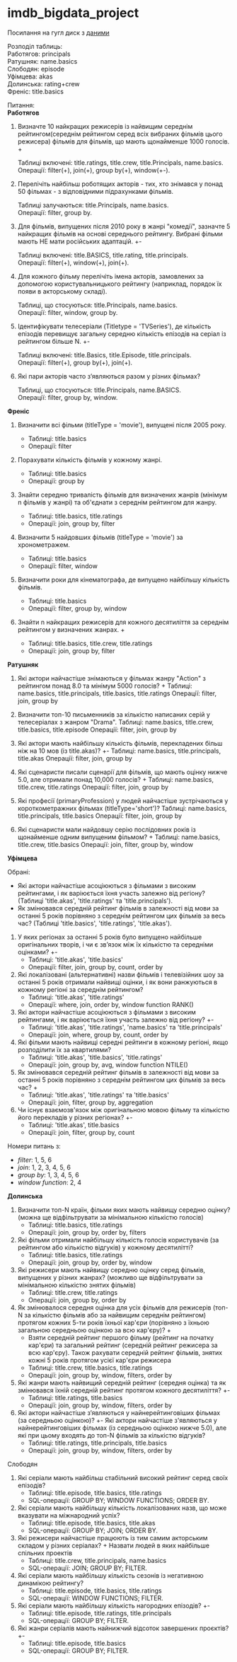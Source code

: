 # imdb_bigdata_project

Посилання на гугл диск з [даними](https://drive.google.com/drive/folders/1VRq_HFyYSpFR8-tcqU-iYdP7azLOZTKv?usp=sharing)

Розподіл таблиць:\
Работягов: principals\
Ратушняк: name.basics\
Слободян: episode\
Уфімцева: akas\
Долинська: rating+crew\
Френіс: title.basics

Питання:\
**Работягов**
1. Визначте 10 найкращих режисерів із найвищим середнім рейтингом(середнім рейтингом серед всіх вибраних фільмів цього режисера) фільмів для фільмів, що мають щонайменше 1000 голосів. +

    Таблиці включені: title.ratings, title.crew, title.Principals, name.basics. \
    Операції: filter(+), join(+), group by(+), window(+-).
2. Перелічіть найбільш роботящих акторів - тих, хто знімався у понад 50 фільмах - з відповідними підрахунками фільмів.

    Таблиці залучаються: title.Principals, name.basics.\
    Операції: filter, group by.
3. Для фільмів, випущених після 2010 року в жанрі "комедії", зазначте 5 найкращих фільмів на основі середнього рейтингу. Вибрані фільми мають НЕ мати російських адаптацій. +-

    Таблиці включені: title.BASICS, title.rating, title.principals.\
    Операції: filter(+), window(+), join(+).
4. Для кожного фільму перелічіть імена акторів, замовлених за допомогою користувальницького рейтингу (наприклад, порядок їх появи в акторському складі).

    Таблиці, що стосуються: title.Principals, name.basics.\
    Операції: filter, window, group by.
5. Ідентифікувати телесеріали (Titletype = 'TVSeries'), де кількість епізодів перевищує загальну середню кількість епізодів на серіал із рейтингом більше N. +-

    Таблиці включені: title.Basics, title.Episode, title.principals.\
    Операції: filter(+), group by(+), join(+).
6. Які пари акторів часто з’являються разом у різних фільмах? 
    
    Таблиці, що стосуються: title.Principals, name.BASICS.\
    Операції: filter, group by, window.


**Френіс**
1. Визначити всі фільми (titleType = 'movie'), випущені після 2005 року.  
   - Таблиці: title.basics  
   - Операції: filter  

2. Порахувати кількість фільмів у кожному жанрі.  
   - Таблиці: title.basics  
   - Операції: group by  

3. Знайти середню тривалість фільмів для визначених жанрів (мінімум n фільмів у жанрі) та об'єднати з середнім рейтингом для жанру.  
   - Таблиці: title.basics, title.ratings  
   - Операції: join, group by, filter  

4. Визначити 5 найдовших фільмів (titleType = 'movie') за хронометражем.  
   - Таблиці: title.basics  
   - Операції: filter, window  

5. Визначити роки для кінематографа, де випущено найбільшу кількість фільмів.  
   - Таблиці: title.basics  
   - Операції: filter, group by, window  

6. Знайти n найкращих режисерів для кожного десятиліття за середнім рейтингом у визначених жанрах. + 
   - Таблиці: title.basics, title.crew, title.ratings  
   - Операції: join, group by, filter

**Ратушняк**
1. Які актори найчастіше знімаються у фільмах жанру "Action" з рейтингом понад 8.0 та мінімум 5000 голосів? +
    Таблиці: name.basics, title.principals, title.basics, title.ratings
    Операції: filter, join, group by

2. Визначити топ-10 письменників за кількістю написаних серій у телесеріалах з жанром "Drama".
    Таблиці: name.basics, title.crew, title.basics, title.episode
    Операції: filter, join, group by

3. Які актори мають найбільшу кількість фільмів, перекладених більш ніж на 10 мов (із title.akas)? +-
    Таблиці: name.basics, title.principals, title.akas
    Операції: filter, join, group by

4. Які сценаристи писали сценарії для фільмів, що мають оцінку нижче 5.0, але отримали понад 10,000 голосів? +
    Таблиці: name.basics, title.crew, title.ratings
    Операції: filter, join, group by

5. Які професії (primaryProfession) у людей найчастіше зустрічаються у короткометражних фільмах (titleType='short')?
    Таблиці: name.basics, title.principals, title.basics
    Операції: filter, join, group by

6. Які сценаристи мали найдовшу серію послідовних років із щонайменше одним випущеним фільмом? +
    Таблиці: name.basics, title.crew, title.basics
    Операції: join, filter, group by, window


**Уфімцева**

Обрані:
* Які актори найчастіше асоціюються з фільмами з високим рейтингами, і як варіюється їхня участь залежно від регіону? (Таблиці 'title.akas', 'title.ratings' та 'title.principals').
* Як змінювався середній рейтинг фільмів в залежності від мови за останні 5 років порівняно з середнім рейтингом цих фільмів за весь час? (Таблиці 'title.basics', 'title.ratings', 'title.akas').

1. У яких регіонах за останні 5 років було випущено найбільше оригінальних творів, і чи є зв’язок між їх кількістю та середніми оцінками? +-
   - Таблиці: 'title.akas', 'title.basics'
   - Операції: filter, join, group by, count, order by
2. Які локалізовані (альтернативні) назви фільмів і телевізійних шоу за останні 5 років отримали найвищі оцінки, і як вони ранжуються в кожному регіоні за середнім рейтингом?
   - Таблиці: 'title.akas', 'title.ratings'
   - Операції: where, join, order by, window function RANK()
3. Які актори найчастіше асоціюються з фільмами з високим рейтингами, і як варіюється їхня участь залежно від регіону? +-
   - Таблиці: 'title.akas', 'title.ratings', 'name.basics' та 'title.principals'
   - Операції: join, where, group by, count, order by
4. Які фільми мають найвищі середні рейтинги в кожному регіоні, якщо розподілити їх за квартилями?
    - Таблиці: 'title.akas', 'title.basics', 'title.ratings'
    - Операції: join, group by, avg, window function NTILE()
5. Як змінювався середній рейтинг фільмів в залежності від мови за останні 5 років порівняно з середнім рейтингом цих фільмів за весь час? +
   - Таблиці: 'title.akas', 'title.ratings' та 'title.basics'
   - Операції: join, filter, group by, aggregation
6. Чи існує взаємозв'язок між оригінальною мовою фільму та кількістю його перекладів у різних регіонах? +-
   - Таблиці: 'title.akas', title.basics
   - Операції: join, filter, group by, count

Номери питань з:
- *filter*: 1, 5, 6
- *join*: 1, 2, 3, 4, 5, 6
- *group by*: 1, 3, 4, 5, 6
- *window function*: 2, 4


 **Долинська**
1. Визначити топ-N країн, фільми яких мають найвищу середню оцінку?
   (можна ще відфільтрувати за мінімальною кількістю голосів)
   - Таблиці: title.basics, title.ratings
   - Операції: join, group by, order by, filters
2. Які фільми отримали найбільшу кількість голосів користувачів (за рейтингом або кількістю відгуків) у кожному десятилітті?
   - Таблиці: title.basics, title.ratings
   - Операції: join, group by, order by, window
3. Які режисери мають найвищу середню оцінку серед фільмів, випущених у різних жанрах?
   (можливо ще відфільтрувати за мінімальною кількістю знятих фільмів)
   - Таблиці: title.crew, title.ratings
   - Операції: join, group by, order by
4. Як змінювалося середня оцінка для усіх фільмів для режисерів (топ-N за кількістю фільмів або за найвищим середнім рейтингом) протягом кожних 5-ти років їхньої кар'єри (порівняно з їхньою загальною середньою оцінкою за всю кар'єру)? +
   * Взяти середній рейтинг першого фільму (рейтинг на початку кар'єри) та загальний рейтинг (середній рейтинг режисера за всю кар'єру). Також рахувати середній рейтинг фільмів, знятих кожні 5 років протягом усієї кар'єри режисера
   - Таблиці: title.crew, title.basics, title.ratings
   - Операції: join, group by, window, filters, order by
5. Які жанри мають найвищий середній рейтинг (середня оцінка) та як змінювався їхній середній рейтинг протягом кожного десятиліття? +-
   - Таблиці: title.ratings, title.basics
   - Операції: join, group by, window, filters, order by
6. Які актори найчастіше з’являються у найнерейтинговіших фільмах (за середньою оцінкою)? +-
   Які актори найчастіше з'являються у найнерейтинговіших фільмах (із середньою оцінкою нижче 5.0), але які при цьому входять до топ-N фільмів за кількістю відгуків?
   - Таблиці: title.ratings, title.principals, title.basics
   - Операції: join, group by, window, filters, order by

Слободян

1. Які серіали мають найбільш стабільний високий рейтинг серед своїх епізодів?
    - Таблиці: title.episode, title.basics, title.ratings
    - SQL-операції: GROUP BY; WINDOW FUNCTIONS; ORDER BY.
2. Які серіали мають найбільшу кількість локалізованих назв, що може вказувати на міжнародний успіх?
    - Таблиці: title.episode, title.basics, title.akas
    - SQL-операції: GROUP BY; JOIN; ORDER BY.
3. Які режисери найчастіше працюють із тим самим акторським складом у різних серіалах? +
Назвати людей в яких найбільше спільних проектів
    - Таблиці: title.crew, title.principals, name.basics
    - SQL-операції: JOIN; GROUP BY; FILTER.
4. Які серіали мають найбільшу кількість сезонів із негативною динамікою рейтингу?
    - Таблиці: title.episode, title.basics, title.ratings
    - SQL-операції: WINDOW FUNCTIONS; FILTER.
5. Які серіали мають найбільшу кількість нагородних епізодів? +-
    - Таблиці: title.episode, title.ratings, title.principals
    - SQL-операції: GROUP BY; FILTER.
6. Які жанри серіалів мають найнижчий відсоток завершених проєктів? +-
    - Таблиці: title.episode, title.basics
    - SQL-операції: GROUP BY; FILTER.
